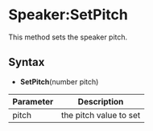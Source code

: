# Speaker:SetPitch

This method sets the speaker pitch.

## Syntax 

- **SetPitch**(number pitch)

| Parameter | Description |
|---|---|
| pitch | the pitch value to set |
